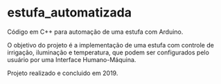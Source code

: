# estufa_automatizada
Código em C++ para automação de uma estufa com Arduino.

O objetivo do projeto é a implementação de uma estufa com controle de irrigação, iluminação e temperatura, que podem ser configurados pelo usuário por uma Interface Humano-Máquina.

Projeto realizado e concluido em 2019.
